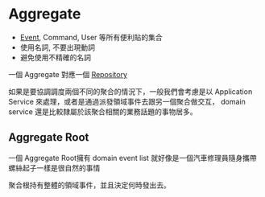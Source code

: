 # Aggregate
- [Event](spaces/ddd/event.md), Command, User 等所有便利貼的集合
- 使用名詞, 不要出現動詞
- 避免使用不精確的名詞

 一個 Aggregate 對應一個 [Repository](spaces/ddd/repository.md)
 
 如果是要協調調度兩個不同的聚合的情況下，一般我們會考慮是以 Application Service 來處理，或者是通過派發領域事件去跟另一個聚合做交互， domain service 還是比較隸屬於該聚合相關的業務話題的事物居多。
 
 ## Aggregate Root
 
 一個 Aggregate Root擁有 domain event list 就好像是一個汽車修理員隨身攜帶螺絲起子一樣是很自然的事情
 
 聚合根持有整體的領域事件，並且決定何時發出去。